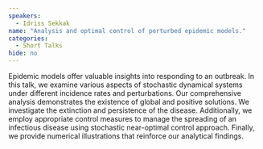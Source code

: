 ```yaml
---
speakers:
  - Idriss Sekkak
name: "Analysis and optimal control of perturbed epidemic models."
categories:
  - Short Talks
hide: no
---
```

Epidemic models offer valuable insights into responding to an outbreak. In this talk, we examine various aspects of stochastic dynamical systems under different incidence rates and perturbations. Our comprehensive analysis demonstrates the existence of global and positive solutions. We investigate the extinction and persistence of the disease. Additionally, we employ appropriate control measures to manage the spreading of an infectious disease using stochastic near-optimal control approach. Finally, we provide numerical illustrations that reinforce our analytical findings.
